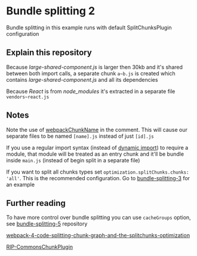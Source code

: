 # Bundle splitting 2

Bundle splitting in this example runs with default SplitChunksPlugin configuration

## Explain this repository

Because *large-shared-component.js* is larger then 30kb and it's shared between both import calls, a separate chunk `a~b.js` is created which contains *large-shared-component.js* and all its dependencies

Because *React* is from *node_modules* it's extracted in a separate file `vendors~react.js`

## Notes

Note the use of [webpackChunkName](https://webpack.js.org/api/module-methods/#import-) in the comment. This will cause our separate files to be named `[name].js` instead of just `[id].js`

If you use a regular import syntax (instead of [dynamic import](../dynamic-import)) to require a module, that module will be treated as an entry chunk and it'll be bundle inside `main.js` (instead of begin split in a separate file)

If you want to split all chunks types set `optimization.splitChunks.chunks: 'all'`. This is the recommended configuration. Go to [bundle-splitting-3](../bundle-splitting-3) for an example

## Further reading

To have more control over bundle splitting you can use `cacheGroups` option, see [bundle-splitting-5](../bundle-splitting-5) repository

[webpack-4-code-splitting-chunk-graph-and-the-splitchunks-optimization](https://medium.com/webpack/webpack-4-code-splitting-chunk-graph-and-the-splitchunks-optimization-be739a861366)

[RIP-CommonsChunkPlugin](https://gist.github.com/sokra/1522d586b8e5c0f5072d7565c2bee693)